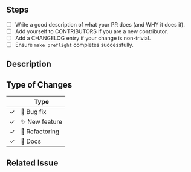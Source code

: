 <!--

Thank you for submitting a PR to Ballistica!

To ease the process of reviewing your PR, make sure to complete the following steps.

You can also read more about contributing to Ballistica in this document:
https://ballistica.net/wiki/Contributing
-->

## Steps

- [ ] Write a good description of what your PR does (and WHY it does it).
- [ ] Add yourself to CONTRIBUTORS if you are a new contributor.
- [ ] Add a CHANGELOG entry if your change is non-trivial.
- [ ] Ensure `make preflight` completes successfully.

## Description


## Type of Changes
<!-- Leave the corresponding lines for the applicable type of change: -->
|     | Type                   |
|-----|------------------------|
| ✓   | :bug: Bug fix          |
| ✓   | :sparkles: New feature |
| ✓   | :hammer: Refactoring   |
| ✓   | :scroll: Docs          |

## Related Issue

<!--
If this PR fixes a particular issue, use the following to automatically close that issue
once this PR gets merged:

Closes #XXX
-->

